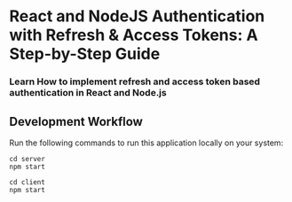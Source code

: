 # React and NodeJS Authentication with Refresh & Access Tokens: A Step-by-Step Guide

### Learn How to implement refresh and access token based authentication in React and Node.js

## Development Workflow

Run the following commands to run this application locally on your system:

```
cd server
npm start
```

```
cd client
npm start
```
